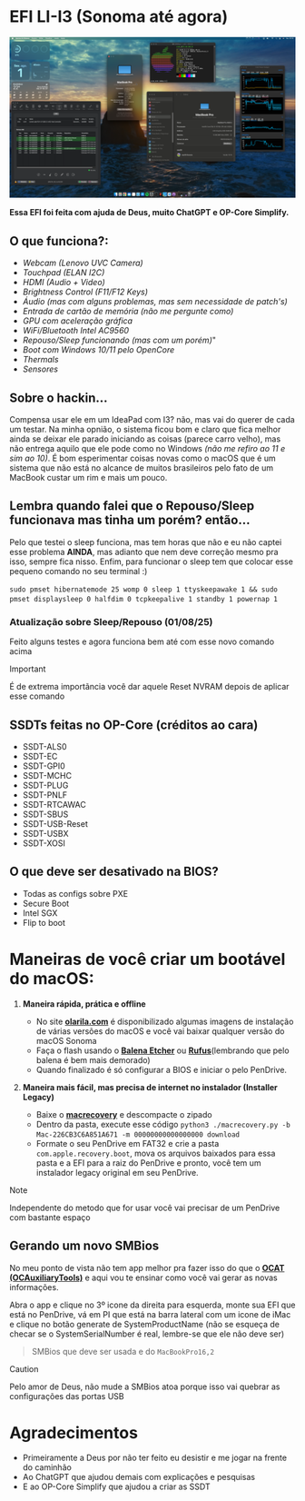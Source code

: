 # EFI LI-I3 (Sonoma até agora) 

![only banner](/Images/Banner.png)

**Essa EFI foi feita com ajuda de Deus, muito ChatGPT e OP-Core Simplify.**

## O que funciona?:

  - *Webcam (Lenovo UVC Camera)*
  - *Touchpad (ELAN I2C)*
  - *HDMI (Audio + Video)*
  - *Brightness Control (F11/F12 Keys)*
  - *Áudio (mas com alguns problemas, mas sem necessidade de patch's)* 
  - *Entrada de cartão de memória (não me pergunte como)*
  - *GPU com aceleração gráfica*
  - *WiFi/Bluetooth Intel AC9560*
  - *Repouso/Sleep funcionando (mas com um porém)*"
  - *Boot com Windows 10/11 pelo OpenCore*
  - *Thermals*
  - *Sensores*
 
## Sobre o hackin...
Compensa usar ele em um IdeaPad com I3? não, mas vai do querer de cada um testar. Na minha opnião, o sistema ficou bom e claro que fica melhor ainda se deixar ele parado iniciando as coisas (parece carro velho), mas não entrega aquilo que ele pode como no Windows _(não me refiro ao 11 e sim ao 10)_.
É bom esperimentar coisas novas como o macOS que é um sistema que não está no alcance de muitos brasileiros pelo fato de um MacBook custar um rim e mais um pouco.

## Lembra quando falei que o Repouso/Sleep funcionava mas tinha um porém? então...
Pelo que testei o sleep funciona, mas tem horas que não e eu não captei esse problema **AINDA**, mas adianto que nem deve correção mesmo pra isso, sempre fica nisso.
Enfim, para funcionar o sleep tem que colocar esse pequeno comando no seu terminal :)

`sudo pmset hibernatemode 25 womp 0 sleep 1 ttyskeepawake 1 && sudo pmset displaysleep 0 halfdim 0 tcpkeepalive 1 standby 1 powernap 1`

### Atualização sobre Sleep/Repouso (01/08/25)
Feito alguns testes e agora funciona bem até com esse novo comando acima

> [!IMPORTANT]
> É de extrema importãncia você dar aquele Reset NVRAM depois de aplicar esse comando

## SSDTs feitas no OP-Core (créditos ao cara)
  - SSDT-ALS0
  - SSDT-EC
  - SSDT-GPI0
  - SSDT-MCHC
  - SSDT-PLUG
  - SSDT-PNLF
  - SSDT-RTCAWAC
  - SSDT-SBUS
  - SSDT-USB-Reset
  - SSDT-USBX
  - SSDT-XOSI

## O que deve ser desativado na BIOS?
- Todas as configs sobre PXE
- Secure Boot
- Intel SGX
- Flip to boot

# Maneiras de você criar um bootável do macOS:
1. **Maneira rápida, prática e offline**
   - No site **[olarila.com](https://www.olarila.com/topic/6278-olarila-vanilla-images-macos-installer/)** é disponibilizado algumas imagens de instalação de várias versões do macOS e você vai baixar qualquer versão do macOS Sonoma
   - Faça o flash usando o **[Balena Etcher](https://etcher.balena.io)** ou **[Rufus](https://rufus.ie/pt_BR/)**(lembrando que pelo balena é bem mais demorado)
   - Quando finalizado é só configurar a BIOS e iniciar o pelo PenDrive.
  
2. **Maneira mais fácil, mas precisa de internet no instalador (Installer Legacy)**
   - Baixe o **[macrecovery](https://github.com/luchina-gabriel/macrecovery)** e descompacte o zipado
   - Dentro da pasta, execute esse código `python3 ./macrecovery.py -b Mac-226CB3C6A851A671 -m 00000000000000000 download`
   - Formate o seu PenDrive em FAT32 e crie a pasta `com.apple.recovery.boot`, mova os arquivos baixados para essa pasta e a EFI para a raiz do PenDrive e pronto, você tem um instalador legacy original em seu PenDrive.

>[!NOTE]
>Independente do metodo que for usar você vai precisar de um PenDrive com bastante espaço 
  
## Gerando um novo SMBios
No meu ponto de vista não tem app melhor pra fazer isso do que o **[OCAT (OCAuxiliaryTools)](https://github.com/ic005k/OCAuxiliaryTools/releases)** e aqui vou te ensinar como você vai gerar as novas informações.

Abra o app e clique no 3º icone da direita para esquerda, monte sua EFI que está no PenDrive, vá em PI que está na barra lateral com um icone de iMac e clique no botão generate de SystemProductName (não se esqueça de checar se o SystemSerialNumber é real, lembre-se que ele não deve ser)
> SMBios que deve ser usada e do `MacBookPro16,2`

>[!CAUTION]
> Pelo amor de Deus, não mude a SMBios atoa porque isso vai quebrar as configurações das portas USB

# Agradecimentos
  - Primeiramente a Deus por não ter feito eu desistir e me jogar na frente do caminhão
  - Ao ChatGPT que ajudou demais com explicações e pesquisas
  - E ao OP-Core Simplify que ajudou a criar as SSDT